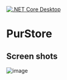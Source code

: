 [![.NET Core Desktop](https://github.com/Eel2000/PurStore/actions/workflows/dotnet-desktop.yml/badge.svg?branch=master)](https://github.com/Eel2000/PurStore/actions/workflows/dotnet-desktop.yml)


# PurStore

## Screen shots
![image](https://github.com/Eel2000/PurStore/assets/44249870/d53ecb50-145d-4932-8ddf-b6a14759fe15)
